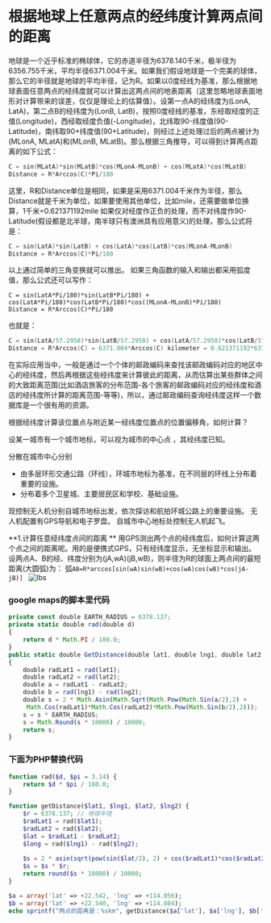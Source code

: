# 根据地球上任意两点的经纬度计算两点间的距离

地球是一个近乎标准的椭球体，它的赤道半径为6378.140千米，极半径为6356.755千米，平均半径6371.004千米。如果我们假设地球是一个完美的球体，那么它的半径就是地球的平均半径，记为R。如果以0度经线为基准，那么根据地球表面任意两点的经纬度就可以计算出这两点间的地表距离（这里忽略地球表面地形对计算带来的误差，仅仅是理论上的估算值）。设第一点A的经纬度为(LonA, LatA)，第二点B的经纬度为(LonB, LatB)，按照0度经线的基准，东经取经度的正值(Longitude)，西经取经度负值(-Longitude)，北纬取90-纬度值(90-Latitude)，南纬取90+纬度值(90+Latitude)，则经过上述处理过后的两点被计为(MLonA, MLatA)和(MLonB, MLatB)。那么根据三角推导，可以得到计算两点距离的如下公式：
```c
C = sin(MLatA)*sin(MLatB)*cos(MLonA-MLonB) + cos(MLatA)*cos(MLatB)
Distance = R*Arccos(C)*Pi/180
```

这里，R和Distance单位是相同，如果是采用6371.004千米作为半径，那么Distance就是千米为单位，如果要使用其他单位，比如mile，还需要做单位换算，1千米=0.621371192mile
如果仅对经度作正负的处理，而不对纬度作90-Latitude(假设都是北半球，南半球只有澳洲具有应用意义)的处理，那么公式将是：

```c
C = sin(LatA)*sin(LatB) + cos(LatA)*cos(LatB)*cos(MLonA-MLonB)
Distance = R*Arccos(C)*Pi/180
```

以上通过简单的三角变换就可以推出。
如果三角函数的输入和输出都采用弧度值，那么公式还可以写作：
```
C = sin(LatA*Pi/180)*sin(LatB*Pi/180) + cos(LatA*Pi/180)*cos(LatB*Pi/180)*cos((MLonA-MLonB)*Pi/180)
Distance = R*Arccos(C)*Pi/180
```
也就是：
```c
C = sin(LatA/57.2958)*sin(LatB/57.2958) + cos(LatA/57.2958)*cos(LatB/57.2958)*cos((MLonA-MLonB)/57.2958)
Distance = R*Arccos(C) = 6371.004*Arccos(C) kilometer = 0.621371192*6371.004*Arccos(C) mile = 3958.758349716768*Arccos(C) mile
```

在实际应用当中，一般是通过一个个体的邮政编码来查找该邮政编码对应的地区中心的经纬度，然后再根据这些经纬度来计算彼此的距离，从而估算出某些群体之间的大致距离范围(比如酒店旅客的分布范围-各个旅客的邮政编码对应的经纬度和酒店的经纬度所计算的距离范围-等等)，所以，通过邮政编码查询经纬度这样一个数据库是一个很有用的资源。

根据经纬度计算该位置点与附近某一经纬度位置点的位置偏移角，如何计算？

设某一城市有一个城市地标，可以视为城市的中心点 ，其经纬度已知。

分散在城市中心分别
 - 由多层环形交通公路（环线），环城市地标为基准，在不同层的环线上分布着重要的设施。
 - 分布着多个卫星城、主要居民区和学校、基础设施。

现控制无人机分别自城市地标出发，依次探访和航拍环城公路上的重要设施。
无人机配置有GPS导航和电子罗盘。
自城市中心地标处控制无人机起飞。

**1.计算任意经纬度点间的距离 **
用GPS测出两个点的经纬度后，如何计算这两个点之间的距离呢。用的是便携式GPS，只有经纬度显示，无坐标显示和输出。 
设两点A、B的经、纬度分别为(jA,wA)(jB,wB)，则半径为R的球面上两点间的最短距离(大圆弧)为： 
弧`AB=R*arccos[sin(wA)sin(wB)+cos(wA)cos(wB)*cos(jA-jB)] `
![lbs](/uploads/2015/11/lbs.jpg)

### google maps的脚本里代码
```javascript
private const double EARTH_RADIUS = 6378.137;
private static double rad(double d)
{
    return d * Math.PI / 180.0;
}
public static double GetDistance(double lat1, double lng1, double lat2, double lng2)
{
    double radLat1 = rad(lat1);
    double radLat2 = rad(lat2);
    double a = radLat1 - radLat2;
    double b = rad(lng1) - rad(lng2);
    double s = 2 * Math.Asin(Math.Sqrt(Math.Pow(Math.Sin(a/2),2) + 
     Math.Cos(radLat1)*Math.Cos(radLat2)*Math.Pow(Math.Sin(b/2),2)));
    s = s * EARTH_RADIUS;
    s = Math.Round(s * 10000) / 10000;
    return s;
}
```

### 下面为PHP替换代码
```php
function rad($d, $pi = 3.14) {
	return $d * $pi / 180.0;
}

function getDistance($lat1, $lng1, $lat2, $lng2) {
	$r = 6378.137; // 地球半径
	$radLat1 = rad($lat1);
	$radLat2 = rad($lat2);
	$lat = $radLat1 - $radLat2;
	$long = rad($lng1) - rad($lng2);
	
	$s = 2 * asin(sqrt(pow(sin($lat/2), 2) + cos($radLat1)*cos($radLat2)*pow(sin($long/2), 2)));
	$s = $s * $r;
	return round($s * 10000) / 10000;
}

$a = array('lat' => +22.542, 'lng' => +114.056);
$b = array('lat' => +22.540, 'lng' => +114.084);
echo sprintf("两点的距离是：%skm", getDistance($a['lat'], $a['lng'], $b['lat'], $b['lng']));
```